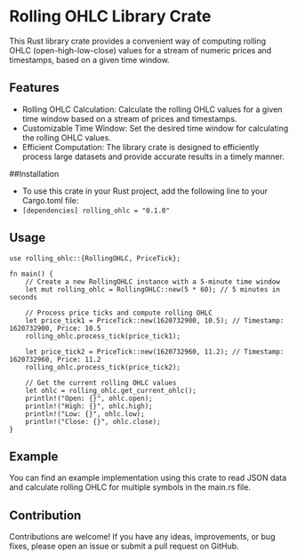 # Rolling OHLC Library Crate
This Rust library crate provides a convenient way of computing rolling OHLC (open-high-low-close) values for a stream of numeric prices and timestamps, based on a given time window.

## Features
* Rolling OHLC Calculation: Calculate the rolling OHLC values for a given time window based on a stream of prices and timestamps.
* Customizable Time Window: Set the desired time window for calculating the rolling OHLC values.
* Efficient Computation: The library crate is designed to efficiently process large datasets and provide accurate results in a timely manner.

##Installation
* To use this crate in your Rust project, add the following line to your Cargo.toml file:
 * `[dependencies]
  rolling_ohlc = "0.1.0" `

## Usage

``` 
use rolling_ohlc::{RollingOHLC, PriceTick};

fn main() {
    // Create a new RollingOHLC instance with a 5-minute time window
    let mut rolling_ohlc = RollingOHLC::new(5 * 60); // 5 minutes in seconds

    // Process price ticks and compute rolling OHLC
    let price_tick1 = PriceTick::new(1620732900, 10.5); // Timestamp: 1620732900, Price: 10.5
    rolling_ohlc.process_tick(price_tick1);

    let price_tick2 = PriceTick::new(1620732960, 11.2); // Timestamp: 1620732960, Price: 11.2
    rolling_ohlc.process_tick(price_tick2);

    // Get the current rolling OHLC values
    let ohlc = rolling_ohlc.get_current_ohlc();
    println!("Open: {}", ohlc.open);
    println!("High: {}", ohlc.high);
    println!("Low: {}", ohlc.low);
    println!("Close: {}", ohlc.close);
} 
```
## Example
  You can find an example implementation using this crate to read JSON data and calculate rolling OHLC for multiple symbols in the main.rs file.

## Contribution
  Contributions are welcome! If you have any ideas, improvements, or bug fixes, please open an issue or submit a pull request on GitHub.


